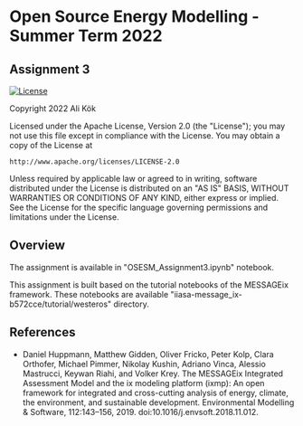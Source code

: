 # Open Source Energy Modelling - Summer Term 2022

## Assignment 3

[![License](https://img.shields.io/badge/License-Apache_2.0-blue.svg)](https://opensource.org/licenses/Apache-2.0)

Copyright 2022 Ali Kök

Licensed under the Apache License, Version 2.0 (the "License");
you may not use this file except in compliance with the License.
You may obtain a copy of the License at

    http://www.apache.org/licenses/LICENSE-2.0

Unless required by applicable law or agreed to in writing, software
distributed under the License is distributed on an "AS IS" BASIS,
WITHOUT WARRANTIES OR CONDITIONS OF ANY KIND, either express or implied.
See the License for the specific language governing permissions and
limitations under the License.

## Overview
The assignment is available in "OSESM_Assignment3.ipynb" notebook.

This assignment is built based on the tutorial notebooks of the MESSAGEix framework. These notebooks are available "iiasa-message_ix-b572cce/tutorial/westeros" directory.

## References
- Daniel Huppmann, Matthew Gidden, Oliver Fricko, Peter Kolp, Clara Orthofer, Michael Pimmer, Nikolay Kushin, Adriano Vinca, Alessio Mastrucci, Keywan Riahi, and Volker Krey. The MESSAGEix Integrated Assessment Model and the ix modeling platform (ixmp): An open framework for integrated and cross-cutting analysis of energy, climate, the environment, and sustainable development. Environmental Modelling & Software, 112:143–156, 2019. doi:10.1016/j.envsoft.2018.11.012.
